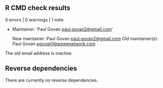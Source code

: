 ## R CMD check results

0 errors | 0 warnings | 1 note

* Maintainer: ‘Paul Govan <paul.govan2@gmail.com>’
  
  New maintainer:
    Paul Govan <paul.govan2@gmail.com>
  Old maintainer(s):
    Paul Govan <pgovan1@aggienetwork.com>
    
The old email address is inactive.

## Reverse dependencies

There are currently no reverse dependencies.
